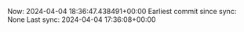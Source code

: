 Now: 2024-04-04 18:36:47.438491+00:00 Earliest commit since sync: None Last sync: 2024-04-04 17:36:08+00:00
